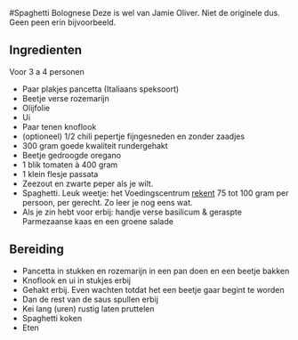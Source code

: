 #Spaghetti Bolognese 
Deze is wel van Jamie Oliver. Niet de originele dus. Geen peen erin bijvoorbeeld.

## Ingredienten
Voor 3 a 4 personen

- Paar plakjes pancetta (Italiaans speksoort)
- Beetje verse rozemarijn
- Olijfolie
- Ui
- Paar tenen knoflook
- (optioneel) 1/2 chili pepertje fijngesneden en zonder zaadjes
- 300 gram goede kwaliteit rundergehakt
- Beetje gedroogde oregano
- 1 blik tomaten à 400 gram
- 1 klein flesje passata
- Zeezout en zwarte peper als je wilt.
- Spaghetti. Leuk weetje: het Voedingscentrum [rekent](https://www.voedingscentrum.nl/encyclopedie/pasta.aspx) 75 tot 100 gram per persoon, per gerecht. Zo leer je nog eens wat.
- Als je zin hebt voor erbij: handje verse basilicum & geraspte Parmezaanse kaas en een groene salade

## Bereiding
- Pancetta in stukken en rozemarijn in een pan doen en een beetje bakken
- Knoflook en ui in stukjes erbij
- Gehakt erbij. Even wachten totdat het een beetje gaar begint te worden
- Dan de rest van de saus spullen erbij
- Kei lang (uren) rustig laten pruttelen
- Spaghetti koken
- Eten 
